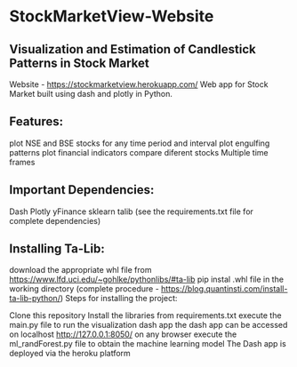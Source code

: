 # StockMarketView-Website
## Visualization and Estimation of Candlestick Patterns in Stock Market
Website - https://stockmarketview.herokuapp.com/
Web app for Stock Market built using dash and plotly in Python.

## Features:

plot NSE and BSE stocks for any time period and interval
plot engulfing patterns
plot financial indicators
compare diferent stocks
Multiple time frames
 
## Important Dependencies:

Dash
Plotly
yFinance
sklearn
talib (see the requirements.txt file for complete dependencies)

## Installing Ta-Lib:

download the appropriate whl file from https://www.lfd.uci.edu/~gohlke/pythonlibs/#ta-lib
pip instal .whl file in the working directory (complete procedure - https://blog.quantinsti.com/install-ta-lib-python/)
Steps for installing the project:

Clone this repository
Install the libraries from requirements.txt
execute the main.py file to run the visualization dash app
the dash app can be accessed on localhost http://127.0.0.1:8050/ on any browser
execute the ml_randForest.py file to obtain the machine learning model
The Dash app is deployed via the heroku platform
